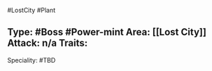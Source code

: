 #LostCity #Plant 

Type: #Boss #Power-mint
Area: [[Lost City]]
Attack: n/a
Traits:
- 

Speciality: #TBD